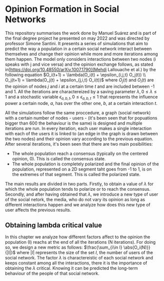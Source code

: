 # Opinion Formation in Social Networks

This repository summarises the work done by Manuel Suárez and is part of the final degree project he presented on may 2022 and was directed by professor Simone Santini.
It presents a series of simulations that aim to predict the way a population in a certain social network interact between themselves and change their opinion while more and more iterations among them happen.
The model only considers interactions between two nodes (i speaks with j and vice versa) and the opinion exchange follows, as stated in[https://doi.org/10.48550/arXiv.1007.1790](Mehdi Lallouache et al.) by the following equation
$O_i(t+1) = \lambda(O_i(t) + \epsilon_{i,j,t} O_j(t)) \\
O_j(t+1) = \lambda(O_j(t) + \epsilon_{j,i,t} O_i(t))$
where $O_j(t)$ and $O_i(t)$ are the opinion of nodes $j$ and $i$ at a certain time $t$ and are included between -1 and 1. All the iterations are charactereized by a saving parameter $\lambda, 0 \leq \lambda \leq 1$ and a stochastic variable $\epsilon_{a,b,t}, 0 \leq \epsilon_{a,b,t} \leq 1$ that represents the influence power a certain node, $a$, has over the other one, $b$, at a certain interaction $t$.

All the simulations follow the same proccedure, a graph (social network) with a certain number of nodes - users - (it's been seen that for popuations bigger than 600 the behaviour is the same) is designed and multiple iterations are run. In every iteration, each user makes a single interaction with each of the users it is linked to (an edge in the graph is drawn between the two nodes) and their opinion vary according to the previous equation. After several iterations, it's been seen that there are two main posibilities:
* The whole population reach a consensus (typically on the centered opinion, 0). This is called the consensus state.
* The whole population is completely polarized and the final opinion of the population, represented on a 2D segment taht goes from -1 to 1, is on the extremes of that segment. This is called the polarized state.

The main results are divided in two parts. Firstly, to obtain a value of $\lambda$ for which the whole population tends to polarize or to reach the consensus. Secondly, and after having obtained that $\lambda$, we introduce a new type of user of the social netork, the media, who do not vary its opinion as long as different interactions happen and we analyze how does this new type of user affects the previous results.

## Obtaining lambda critical value
In this chapter we analyze how different factors affect to the opinion the population (I) reachs at the end of all the iterations (N iterations). For doing so, we design a new metric as follows:
$\frac{\sum_{i\in I} \abs{O_i(N)}}{|I|}$
where $|I|$ represents the size of the set $I$, the number of users of the social network.
The factor $\lambda$ is charactereistic of each social network and keeps constant among all the interactions, there it is the importance of obtaining the $\lambda$ critical. Knowing it can be predicted the long-term behaviour of the people of that social network.
